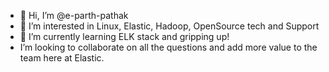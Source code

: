 - 👋 Hi, I’m @e-parth-pathak
- 👀 I’m interested in Linux, Elastic, Hadoop, OpenSource tech and Support
- 🌱 I’m currently learning ELK stack and gripping up!
-   I’m looking to collaborate on all the questions and add more value to the team here at Elastic.
